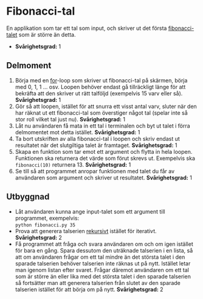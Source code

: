 # Fibonacci-tal

En applikation som tar ett tal som input, och skriver ut det första [fibonacci-talet](http://en.wikipedia.org/wiki/Fibonacci_number) som är större än detta.

- **Svårighetsgrad:** 1

## Delmoment

1. Börja med en [for](https://wiki.python.org/moin/ForLoop)\-loop som skriver ut fibonacci-tal på skärmen, börja med 0, 1, 1 ... osv. Loopen behöver endast gå tillräckligt länge för att bekräfta att den skriver ut rätt talföljd (exempelvis 15 varv eller så). **Svårighetsgrad:** 1
2. Gör så att loopen, istället för att snurra ett visst antal varv, sluter när den har räknat ut ett fibonacci-tal som överstiger något tal (spelar inte så stor roll vilket tal just nu). **Svårighetsgrad:** 1
3. Låt nu användaren få mata in ett tal i terminalen och byt ut talet i förra delmomentet mot detta istället. **Svårighetsgrad:** 1
4. Ta bort utskriften av alla fibonacci-tal i loopen och skriv endast ut resultatet när det slutgiltiga talet är framtaget. **Svårighetsgrad:** 1
5. Skapa en funktion som tar emot ett argument och flytta in hela loopen. Funktionen ska returnera det värde som förut skrevs ut. Exempelvis ska `fibonacci(10)` returnera 13. **Svårighetsgrad:** 1
6. Se till så att programmet anropar funktionen med talet du får av användaren som argument och skriver ut resultatet. **Svårighetsgrad:** 1

## Utbyggnad

- Låt användaren kunna ange input-talet som ett argument till programmet, exempelvis:  
`python fibonacci.py 35`
- Prova att generera talserien [rekursivt](https://sv.wikipedia.org/wiki/Rekursion) istället för iterativt. **Svårighetsgrad:** 2
- Få programmet att fråga och svara användaren om och om igen istället för bara en gång. Spara dessutom den uträknade talserien i en lista, så att om användaren frågar om ett tal mindre än det största talet i den sparade talserien behöver talserien inte räknas ut på nytt. Istället letar man igenom listan efter svaret. Frågar däremot användaren om ett tal som är större än eller lika med det största talet i den sparade talserien så fortsätter man att generera talserien från slutet av den sparade talserien istället för att börja om på nytt. **Svårighetsgrad:** 2